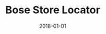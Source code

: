 ---
layout: site
title: "Bose Store Locator"
date: 2018-01-01
categories: [lifestyle]
version: 2.4.10
major: 2
minor: 4
patch: 10
slug: bose-store-locator
link: https://www.bose.com/en_us/store_locator.html
permalink: /sites/:slug
---